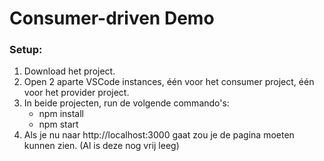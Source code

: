# Consumer-driven Demo
### Setup:

1. Download het project.
4. Open 2 aparte VSCode instances, één voor het consumer project, één voor het provider project. 
5. In beide projecten, run de volgende commando's: 
    - npm install
    - npm start
6. Als je nu naar http://localhost:3000 gaat zou je de pagina moeten kunnen zien. (Al is deze nog vrij leeg)

